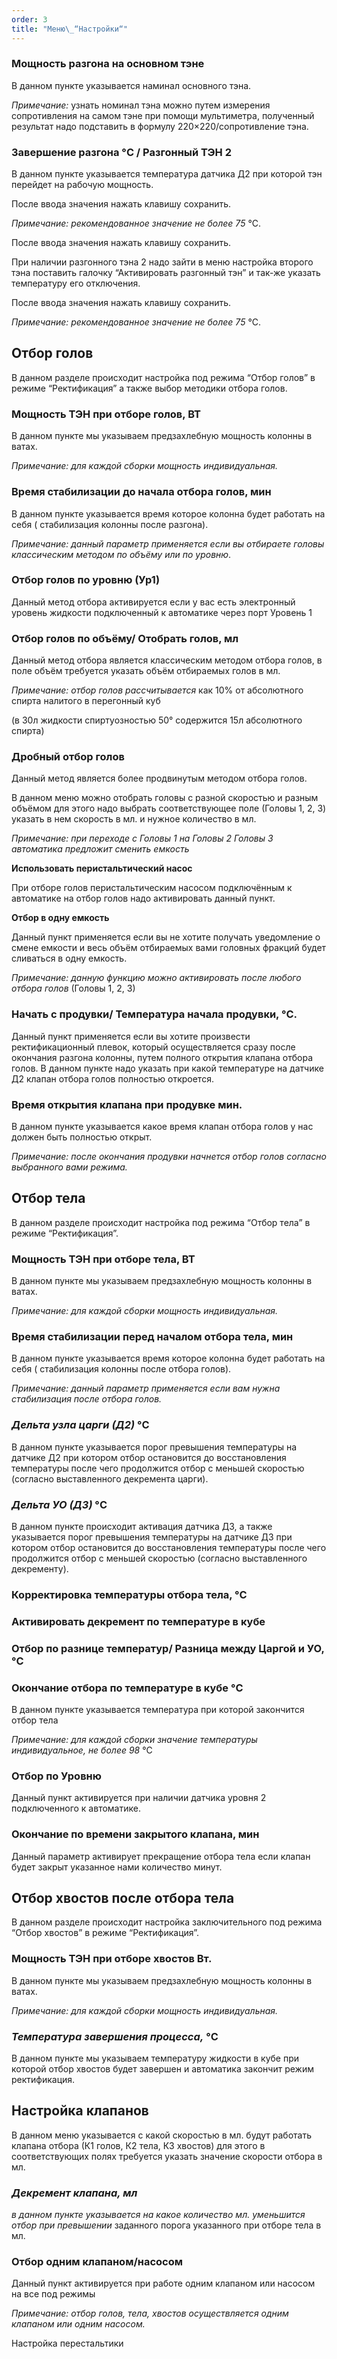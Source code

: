 ```yaml
---
order: 3
title: "Меню\_“Настройки“"
---
```


### Мощность разгона на основном тэне

В данном пункте указывается наминал основного тэна.

*Примечание:* узнать номинал тэна можно путем измерения сопротивления на самом тэне при помощи мультиметра, полученный результат надо подставить в формулу 220×220/сопротивление тэна.

### Завершение разгона °C / Разгонный ТЭН 2

В данном пункте указывается температура датчика Д2 при которой тэн перейдет на рабочую мощность.

После ввода значения нажать клавишу сохранить.

*Примечание: рекомендованное значение не более 75* °C.

После ввода значения нажать клавишу сохранить.

При наличии разгонного тэна 2 надо зайти в меню настройка второго тэна поставить галочку “Активировать разгонный тэн” и так-же указать температуру его отключения.

После ввода значения нажать клавишу сохранить.

*Примечание: рекомендованное значение не более 75* °C.

## **Отбор голов**

В данном разделе происходит настройка под режима “Отбор голов” в режиме “Ректификация” а также выбор методики отбора голов.

### Мощность ТЭН при отборе голов, ВТ

В данном пункте мы указываем предзахлебную мощность колонны в ватах.

*Примечание: для каждой сборки мощность индивидуальная.*

### Время стабилизации до начала отбора голов, мин

В данном пункте указывается время которое колонна будет работать на себя  ( стабилизация колонны после разгона).

*Примечание: данный параметр применяется если вы отбираете головы классическим методом по объёму или по уровню*.

### Отбор голов по уровню (Ур1)

Данный метод отбора активируется если у вас есть электронный уровень жидкости подключенный к автоматике через порт Уровень 1

### Отбор голов по объёму/ Отобрать голов, мл

Данный метод отбора является классическим методом отбора голов, в поле объём требуется указать  объём отбираемых голов в мл.

*Примечание: отбор голов рассчитывается* как 10% от абсолютного спирта налитого в перегонный куб

(в 30л жидкости спиртуозностью 50° содержится 15л абсолютного спирта)

### Дробный отбор голов

Данный метод является более продвинутым методом отбора голов.

В данном меню можно отобрать головы с разной скоростью и разным объёмом для этого надо выбрать соответствующее поле (Головы 1, 2, 3) указать в нем скорость в мл. и нужное количество в мл.

*Примечание: при переходе с Головы 1 на Головы 2 Головы 3  автоматика предложит сменить емкость*

**Использовать перистальтический насос**

При отборе голов перистальтическим насосом подключённым к автоматике на отбор голов надо активировать данный пункт.

**Отбор в одну емкость**

Данный пункт применяется если вы не хотите получать уведомление о смене емкости и весь объём отбираемых вами головных фракций будет сливаться в одну емкость.

*Примечание: данную функцию можно активировать после любого отбора голов* (Головы 1, 2, 3)

### Начать с продувки/ Температура начала продувки, °C.

Данный пункт применяется если вы хотите произвести ректификационный плевок, который осуществляется сразу после окончания разгона колонны, путем полного открытия клапана отбора голов. В данном пункте надо указать при какой температуре на датчике Д2 клапан отбора голов полностью откроется.

### Время открытия клапана при продувке мин.

В данном пункте указывается какое время клапан отбора голов у нас должен быть полностью открыт.

*Примечание: после окончания продувки начнется отбор голов согласно выбранного вами режима.*

## **Отбор тела**

В данном разделе происходит настройка под режима “Отбор тела” в режиме “Ректификация”.

### Мощность ТЭН при отборе тела, ВТ

В данном пункте мы указываем предзахлебную мощность колонны в ватах.

*Примечание: для каждой сборки мощность индивидуальная.*

### Время стабилизации перед началом отбора тела, мин

В данном пункте указывается время которое колонна будет работать на себя  ( стабилизация колонны после отбора голов).

*Примечание: данный параметр применяется если вам нужна стабилизация после отбора голов.*

### *Дельта узла царги (Д2)* °C

В данном пункте указывается порог превышения температуры на датчике Д2 при котором отбор остановится до восстановления температуры после чего продолжится отбор с меньшей скоростью (согласно выставленного декремента царги).

### *Дельта УО (Д3)* °C

В данном пункте происходит активация датчика Д3, а также  указывается порог превышения температуры на датчике Д3 при котором отбор остановится до восстановления температуры после чего продолжится отбор с меньшей скоростью (согласно выставленного декременту).

### Корректировка температуры отбора тела, °C















### Активировать декремент по температуре в кубе











### Отбор по разнице температур/ Разница между Царгой и УО, °C







### Окончание отбора по температуре в кубе °C

В данном пункте указывается температура при которой закончится отбор тела

*Примечание: для каждой сборки значение температуры индивидуальное, не более 98* °C

### Отбор по Уровню 

Данный пункт активируется при наличии датчика уровня 2 подключенного к автоматике.

### Окончание по времени закрытого клапана, мин

Данный параметр активирует прекращение отбора тела если клапан будет закрыт указанное нами количество минут.

## **Отбор хвостов после отбора тела**

В данном разделе происходит настройка заключительного под режима “Отбор хвостов” в режиме “Ректификация”.

### Мощность ТЭН при отборе хвостов Вт.

В данном пункте мы указываем предзахлебную мощность колонны в ватах.

*Примечание: для каждой сборки мощность индивидуальная.*

### *Температура завершения процесса,* °C

В данном пункте мы указываем температуру жидкости в кубе при которой отбор хвостов будет завершен и автоматика закончит режим ректификация.

## Настройка клапанов

В данном меню указывается с какой скоростью в мл. будут работать клапана отбора (К1 голов, К2 тела, К3 хвостов)  для этого в соответствующих полях требуется указать значение скорости отбора в мл.

 

### *Декремент клапана, мл*

*в данном пункте указывается на какое количество мл. уменьшится отбор при превышении* заданного порога указанного при отборе тела в мл.

### Отбор одним клапаном/насосом

Данный пункт активируется при работе одним клапаном или насосом на все под режимы

*Примечание: отбор голов, тела, хвостов осуществляется одним клапаном или одним насосом.*

Настройка перестальтики



